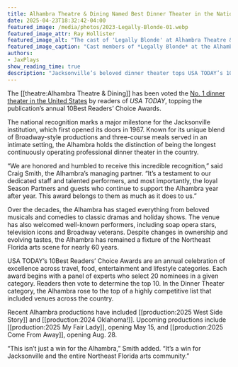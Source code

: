 ```yaml
---
title: Alhambra Theatre & Dining Named Best Dinner Theater in the Nation
date: 2025-04-23T18:32:42-04:00
featured_image: /media/photos/2023-Legally-Blonde-01.webp
featured_image_attr: Ray Hollister
featured_image_alt: "The cast of 'Legally Blonde' at Alhambra Theatre & Dining takes their curtain call, framed by vibrant purple and orange light panels as the audience cheers from cabaret-style tables."
featured_image_caption: "Cast members of *Legally Blonde* at the Alhambra Theatre & Dining celebrate their final bow in a colorful, high-energy curtain call."
authors: 
- JaxPlays
show_reading_time: true
description: "Jacksonville’s beloved dinner theater tops USA TODAY’s 10Best Readers’ Choice Awards"
---
```

The [[theatre:Alhambra Theatre & Dining]] has been voted the [No. 1 dinner theater in the United States](https://10best.usatoday.com/awards/best-dinner-theater/) by readers of *USA TODAY*, topping the publication’s annual 10Best Readers’ Choice Awards.<!--more-->

The national recognition marks a major milestone for the Jacksonville institution, which first opened its doors in 1967. Known for its unique blend of Broadway-style productions and three-course meals served in an intimate setting, the Alhambra holds the distinction of being the longest continuously operating professional dinner theater in the country.

“We are honored and humbled to receive this incredible recognition,” said Craig Smith, the Alhambra’s managing partner. “It’s a testament to our dedicated staff and talented performers, and most importantly, the loyal Season Partners and guests who continue to support the Alhambra year after year. This award belongs to them as much as it does to us.”

Over the decades, the Alhambra has staged everything from beloved musicals and comedies to classic dramas and holiday shows. The venue has also welcomed well-known performers, including soap opera stars, television icons and Broadway veterans. Despite changes in ownership and evolving tastes, the Alhambra has remained a fixture of the Northeast Florida arts scene for nearly 60 years.

USA TODAY’s 10Best Readers’ Choice Awards are an annual celebration of excellence across travel, food, entertainment and lifestyle categories. Each award begins with a panel of experts who select 20 nominees in a given category. Readers then vote to determine the top 10. In the Dinner Theater category, the Alhambra rose to the top of a highly competitive list that included venues across the country.

Recent Alhambra productions have included [[production:2025 West Side Story]] and [[production:2024 Oklahoma!]]. Upcoming productions include [[production:2025 My Fair Lady]], opening May 15, and [[production:2025 Come From Away]], opening Aug. 28.

“This isn’t just a win for the Alhambra,” Smith added. “It’s a win for Jacksonville and the entire Northeast Florida arts community.”
